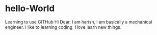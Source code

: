 # hello-World
Learning to use GITHub
Hi Dear,
  I am harish, i am basically a mechanical engineer. I like to learning coding. 
  I love learn new things. 
